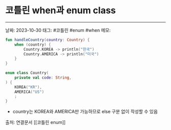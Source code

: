 
# 코틀린 when과 enum class
--- 
날짜: 2023-10-30
태그: #코틀린 #enum #when
메모:

```kotlin
fun handleCountry(country: Country) {  
    when (country) {  
        Country.KOREA -> println("한국")  
        Country.AMERICA -> println("미국")  
    }  
}  
  
enum class Country(  
    private val code: String,  
) {  
    KOREA("KR"),  
    AMERICA("US")  
    ;  
}
```

- country는 KOREA와 AMERICA만 가능하므로 else 구분 없이 작성할 수 있음

출처:
연결문서
[[코틀린 enum]]
